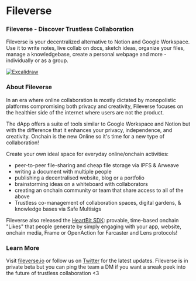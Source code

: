 # Fileverse

### Fileverse - Discover Trustless Collaboration 

Fileverse is your decentralized alternative to Notion and Google Workspace. Use it to write notes, live collab on docs, sketch ideas, organize your files, manage a knowledgebase, create a personal webpage and more - individually or as a group. 

<a href="https://fileverse.io" target="_blank" rel="noopener">
  <picture>
    <img alt="Excalidraw" src="https://files.slack.com/files-pri/T031N5YENTU-F06T1MAFFPU/image.png?pub_secret=04a043277d" />
  </picture>
</a>

### About Fileverse
In an era where online collaboration is mostly dictated by monopolistic platforms compromising both privacy and creativity, Fileverse focuses on the healthier side of the internet where users are not the product. 

The dApp offers a suite of tools similar to Google Workspace and Notion but with the difference that it enhances your privacy, independence, and creativity. Onchain is the new Online so it's time for a new type of collaboration!

Create your own ideal space for everyday online/onchain activities: 
- peer-to-peer file-sharing and cheap file storage via IPFS & Arweave
- writing a document with multiple people 
- publishing a decentralised website, blog or a portfolio
- brainstorming ideas on a whiteboard with collaborators 
- creating an onchain community or team that share access to all of the above 
- Trustless co-management of collaboration spaces, digital gardens, & knowledge bases via Safe Multisigs

Fileverse also released the [HeartBit SDK](https://fileverse.io/heartbit): provable, time-based onchain "Likes" that people generate by simply engaging with your app, website, onchain media, Frame or OpenAction for Farcaster and Lens protocols! 

### Learn More
Visit [fileverse.io](https://fileverse.io/?ref=fileverse.ghost.io) or follow us on [Twitter](https://twitter.com/fileverse?ref=fileverse.ghost.io) for the latest updates. Fileverse is in private beta but you can ping the team a DM if you want a sneak peek into the future of trustless collaboration <3
